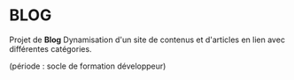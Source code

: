 # BLOG

Projet de **Blog**
Dynamisation d'un site de contenus et d'articles en lien avec différentes catégories.

(période : socle de formation développeur)
